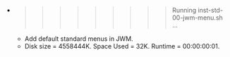 * >>>>>>>>> Running inst-std-00-jwm-menu.sh ...
  * Add default standard menus in JWM.
  * Disk size = 4558444K. Space Used = 32K. Runtime = 00:00:00:01.
